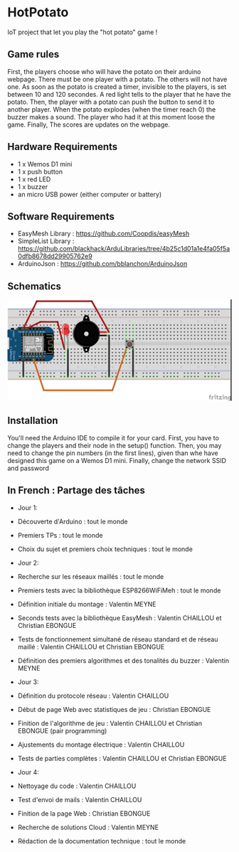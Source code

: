 # HotPotato
IoT project that let you play the "hot potato" game !

Game rules
-------------
 
First, the players choose who will have the potato on their arduino webpage.
There must be one player with a potato. The others will not have one.
As soon as the potato is created a timer, invisible to the players, is set between 10 and 120 secondes.
A red light tells to the player that he have the potato.
Then, the player with a potato can push the button to send it to another player.
When the potato explodes (when the timer reach 0) the buzzer makes a sound.
The player who had it at this moment loose the game.
Finally, The scores are updates on the webpage.
 
 
Hardware Requirements
-------------
 * 1 x Wemos D1 mini
 * 1 x push button
 * 1 x red LED
 * 1 x buzzer
 * an micro USB power (either computer or battery)

Software Requirements
-------------
 * EasyMesh Library : https://github.com/Coopdis/easyMesh
 * SimpleList Library : https://github.com/blackhack/ArduLibraries/tree/4b25c1d01a1e4fa05f5a0dfb8678dd29905762e9
 * ArduinoJson : https://github.com/bblanchon/ArduinoJson

Schematics
-------------
![Schematics](./Patate_breadboard.jpg)

Installation
-------------
You'll need the Arduino IDE to compile it for your card.
First, you have to change the players and their node in the setup() function. Then, you may need to change the pin numbers (in the first lines), given than whe have designed this game on a Wemos D1 mini. Finally, change the network SSID and password

In French :
Partage des tâches
-------------
 * Jour 1:
 * Découverte d'Arduino : tout le monde
 * Premiers TPs : tout le monde
 * Choix du sujet et premiers choix techniques : tout le monde

 * Jour 2:
 * Recherche sur les réseaux maillés : tout le monde
 * Premiers tests avec la bibliothèque ESP8266WiFiMeh : tout le monde
 * Définition initiale du montage : Valentin MEYNE
 * Seconds tests avec la bibliothèque EasyMesh : Valentin CHAILLOU et Christian EBONGUE
 * Tests de fonctionnement simultané de réseau standard et de réseau maillé : Valentin CHAILLOU et Christian EBONGUE
 * Définition des premiers algorithmes et des tonalités du buzzer : Valentin MEYNE

 * Jour 3:
 * Définition du protocole réseau : Valentin CHAILLOU
 * Début de page Web avec statistiques de jeu : Christian EBONGUE
 * Finition de l'algorithme de jeu : Valentin CHAILLOU et Christian EBONGUE (pair programming)
 * Ajustements du montage électrique : Valentin CHAILLOU
 * Tests de parties complètes : Valentin CHAILLOU et Christian EBONGUE

 * Jour 4:
 * Nettoyage du code : Valentin CHAILLOU
 * Test d'envoi de mails : Valentin CHAILLOU
 * Finition de la page Web : Christian EBONGUE
 * Recherche de solutions Cloud : Valentin MEYNE
 * Rédaction de la documentation technique : tout le monde

